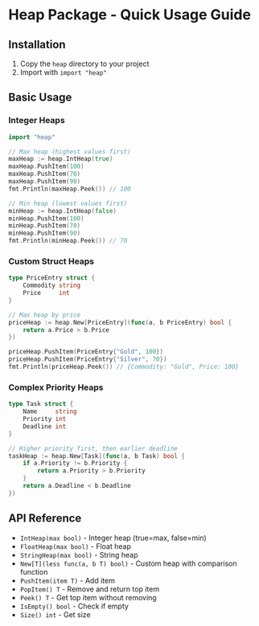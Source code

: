# Heap Package - Quick Usage Guide

## Installation
1. Copy the `heap` directory to your project
2. Import with `import "heap"`

## Basic Usage

### Integer Heaps
```go
import "heap"

// Max heap (highest values first)
maxHeap := heap.IntHeap(true)
maxHeap.PushItem(100)
maxHeap.PushItem(70)
maxHeap.PushItem(90)
fmt.Println(maxHeap.Peek()) // 100

// Min heap (lowest values first)
minHeap := heap.IntHeap(false)
minHeap.PushItem(100)
minHeap.PushItem(70)
minHeap.PushItem(90)
fmt.Println(minHeap.Peek()) // 70
```

### Custom Struct Heaps
```go
type PriceEntry struct {
    Commodity string
    Price     int
}

// Max heap by price
priceHeap := heap.New[PriceEntry](func(a, b PriceEntry) bool {
    return a.Price > b.Price
})

priceHeap.PushItem(PriceEntry{"Gold", 100})
priceHeap.PushItem(PriceEntry{"Silver", 70})
fmt.Println(priceHeap.Peek()) // {Commodity: "Gold", Price: 100}
```

### Complex Priority Heaps
```go
type Task struct {
    Name     string
    Priority int
    Deadline int
}

// Higher priority first, then earlier deadline
taskHeap := heap.New[Task](func(a, b Task) bool {
    if a.Priority != b.Priority {
        return a.Priority > b.Priority
    }
    return a.Deadline < b.Deadline
})
```

## API Reference
- `IntHeap(max bool)` - Integer heap (true=max, false=min)
- `FloatHeap(max bool)` - Float heap
- `StringHeap(max bool)` - String heap
- `New[T](less func(a, b T) bool)` - Custom heap with comparison function
- `PushItem(item T)` - Add item
- `PopItem() T` - Remove and return top item
- `Peek() T` - Get top item without removing
- `IsEmpty() bool` - Check if empty
- `Size() int` - Get size
